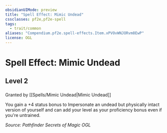 ```yaml
---
obsidianUIMode: preview
title: "Spell Effect: Mimic Undead"
cssclasses: pf2e,pf2e-spell
tags:
  - trait/common
aliases: "Compendium.pf2e.spell-effects.Item.xPVOvWNJORvm8EwP"
license: OGL
---
```

# Spell Effect: Mimic Undead
## Level 2
### 






Granted by [[Spells/Mimic Undead|Mimic Undead]]

You gain a +4 status bonus to Impersonate an undead but physically intact version of yourself and can add your level as your proficiency bonus even if you're untrained.

*Source: Pathfinder Secrets of Magic*
*OGL*